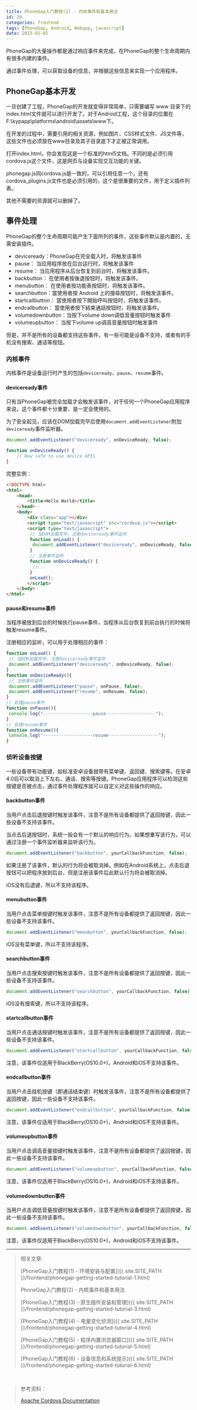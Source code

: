 ```yaml
---
title: PhoneGap入门教程(2) - 内核事件和基本用法
id: 29
categories: frontend
tags: [PhoneGap, Android, Webapp, javascript]
date: 2015-02-02
---
```


PhoneGap的大量操作都是通过响应事件来完成，在PhoneGap的整个生命周期内有很多内建的事件。

通过事件处理，可以获取设备的信息，并根据这些信息来实现一个应用程序。

<!-- more -->

## PhoneGap基本开发

一旦创建了工程，PhoneGap的开发就变得非常简单，只需要编写 www 目录下的index.html文件就可以进行开发了。对于Android工程，这个目录的位置在F:\kypapp\platforms\android\assets\www下。

在开发的过程中，需要引用的相关资源，例如图片、CSS样式文件、JS文件等，这些文件也必须放在www目录及其子目录底下才正被正常调用。

打开index.html，你会发现这是一个标准的html5文档。不同的是必须引用cordova.js这个文件，这是网页与设备实现交互功能的关键。

phonegap.js同cordova.js是一致的，可以引用任意一个。还有cordova_plugins.js文件也是必须引用的，这个是很重要的文件，用于定义插件列表。

其他不需要的资源就可以删掉了。

## 事件处理

PhoneGap的整个生命周期可能产生下面所列的事件，这些事件默认是内置的，无需安装插件。

- deviceready：PhoneGap在完全载入时，将触发该事件
- pause：      当应用程序放在后台运行时，将触发该事件
- resume：     当应用程序从后台恢复到前台时，将触发该事件。
- backbutton： 在使用者按後退按钮时，将触发该事件。
- menubutton： 在使用者按功能表按钮时，将触发该事件。
- searchbutton：當使用者按 Android 上的搜尋按钮时，将触发该事件。
- startcallbutton： 當使用者按下開始呼叫按钮时，将触发该事件。
- endcallbutton：   當使用者按下結束通話按钮时，将触发该事件。
- volumedownbutton：当按下volume down调低音量按钮时触发事件
- volumeupbutton：  当按下volume up调高音量按钮时触发事件

但是，并不是所有的设备都支持这些事件，有一些可能是设备不支持，或者有的手机没有搜索、通话等按钮。

### 内核事件

内核事件是设备运行时产生的包括`deviceready`、`pause`、`resume`事件。

#### deviceready事件

只有当PhoneGap被完全加载才会触发该事件，对于任何一个PhoneGap应用程序来说，这个事件都十分重要，是一定会使用的。

为了安全起见，应该在DOM加载完毕后使用`document.addEventListener`附加`deviceready`事件监听器。

```js
document.addEventListener("deviceready", onDeviceReady, false);

function onDeviceReady() {
    // Now safe to use device APIs
}
```

完整实例：

```html
<!DOCTYPE html>
<html>
    <head>
        <title>Hello World</title>
    </head>
    <body>
        <div class="app"></div>
        <script type="text/javascript" src="cordova.js"></script>
        <script type="text/javascript">
         // 当DOM加载完毕，注册deviceready事件监听
         function onLoad() {
          document.addEventListener("deviceready", onDeviceReady, false);
         }
         // 注册事件监听
         function onDeviceReady() {
          //...
         }
         onLoad();
        </script>
    </body>
</html>
```

#### pause和resume事件

当程序被放到后台的时候执行pause事件，当程序从后台恢复到前台执行的时候将触发resume事件。

注册相应的监听，可以用于处理相应的事件：

```js
function onLoad() {
 // 当DOM加载完毕，注册deviceready事件监听
 document.addEventListener("deviceready", onDeviceReady, false);
}
function onDeviceReady(){
 // 注册事件监听
 document.addEventListener("pause", onPause, false);
 document.addEventListener("resume", onResume, false);
}
// 处理pause事件
function onPause(){
 console.log("-------------------pause-------------------");
}
// 处理resume事件
function onResume(){
 console.log("-------------------resume-------------------");
}
```

### 侦听设备按键

一些设备带有功能键，如标准安卓设备就带有菜单键、返回键、搜索键等。在安卓4.0后可以取消上下左右、通话、搜索等按键。PhoneGap应用程序可以检测这些按键是否被点击，通过事件处理程序就可以自定义对这些操作的响应。

#### backbutton事件

当用户点击后退按键时触发该事件，注意不是所有设备都提供了返回按键，因此一些设备不支持该事件。

当点击后退按钮时，系统一般会有一个默认的响应行为。如果想重写该行为，可以通过注册一个事件监听器来监听该行为。

```js
document.addEventListener("backbutton", yourCallbackFunction, false);
```

如果注册了该事件，默认的行为将会被取消掉。例如在Android系统上，点击后退按钮可以把程序放到后台，但是注册该事件后此默认行为将会被取消掉。

iOS没有后退键，所以不支持该程序。

#### menubutton事件

当用户点击菜单按键时触发该事件，注意不是所有设备都提供了返回按键，因此一些设备不支持该事件。

```js
document.addEventListener("menubutton", yourCallbackFunction, false);
```

iOS没有菜单键，所以不支持该程序。

#### searchbutton事件

当用户点击搜索按键时触发该事件，注意不是所有设备都提供了返回按键，因此一些设备不支持该事件。

```js
document.addEventListener("searchbutton", yourCallbackFunction, false);
```

iOS没有搜索键，所以不支持该程序。

#### startcallbutton事件

当用户点击通话按键时触发该事件，注意不是所有设备都提供了返回按键，因此一些设备不支持该事件。

```js
document.addEventListener("startcallbutton", yourCallbackFunction, false);
```

注意，该事件仅适用于BlackBerry(OS10.0+)，Android和iOS不支持该事件。

#### endcallbutton事件

当用户点击挂机按键（即通话结束键）时触发该事件，注意不是所有设备都提供了返回按键，因此一些设备不支持该事件。

```js
document.addEventListener("endcallbutton", yourCallbackFunction, false);
```

注意，该事件仅适用于BlackBerry(OS10.0+)，Android和iOS不支持该事件。

#### volumeupbutton事件

当用户点击调高音量按键时触发该事件，注意不是所有设备都提供了返回按键，因此一些设备不支持该事件。

```js
document.addEventListener("volumeupbutton", yourCallbackFunction, false);
```

注意，该事件仅适用于BlackBerry(OS10.0+)，Android和iOS不支持该事件。

#### volumedownbutton事件

当用户点击调低音量按键时触发该事件，注意不是所有设备都提供了返回按键，因此一些设备不支持该事件。

```js
document.addEventListener("volumedownbutton", yourCallbackFunction, false);
```

注意，该事件仅适用于BlackBerry(OS10.0+)，Android和iOS不支持该事件。

----------

> 相关文章:
>
> [PhoneGap入门教程(1) - 环境安装与配置]({{ site.SITE_PATH }}/frontend/phonegap-getting-started-tutorial-1.html)
>
> PhoneGap入门教程(2) - 内核事件和基本用法
>
> [PhoneGap入门教程(3) - 原生插件安装和管理]({{ site.SITE_PATH }}/frontend/phonegap-getting-started-tutorial-3.html)
>
> [PhoneGap入门教程(4) - 电量变化侦测]({{ site.SITE_PATH }}/frontend/phonegap-getting-started-tutorial-4.html)
>
> [PhoneGap入门教程(5) - 程序内置浏览器窗口]({{ site.SITE_PATH }}/frontend/phonegap-getting-started-tutorial-5.html)
>
> [PhoneGap入门教程(6) - 设备信息和系统提示]({{ site.SITE_PATH }}/frontend/phonegap-getting-started-tutorial-6.html)

<br>

> 参考资料：
>
> [Apache Cordova Documentation](http://cordova.apache.org/docs/zh/3.1.0/cordova_events_events.md.html#deviceready)
